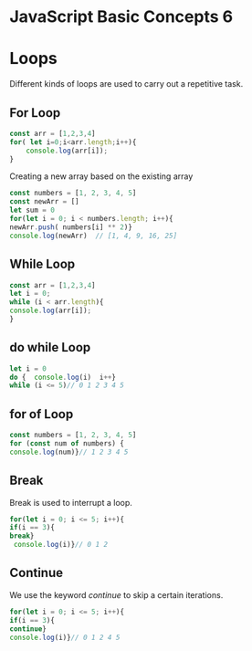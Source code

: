# JavaScript Basic Concepts 6

# Loops

Different kinds of loops are used to carry out a repetitive task.

## For Loop

```jsx
const arr = [1,2,3,4]
for( let i=0;i<arr.length;i++){
	console.log(arr[i]);
}

```

Creating a new array based on the existing array

```jsx
const numbers = [1, 2, 3, 4, 5]
const newArr = []
let sum = 0
for(let i = 0; i < numbers.length; i++){  
newArr.push( numbers[i] ** 2)}
console.log(newArr)  // [1, 4, 9, 16, 25]
```

## While Loop

```jsx
const arr = [1,2,3,4]
let i = 0;
while (i < arr.length){
console.log(arr[i]);
}
```

## do while Loop

```jsx
let i = 0
do {  console.log(i)  i++} 
while (i <= 5)// 0 1 2 3 4 5
```

## for of Loop

```jsx
const numbers = [1, 2, 3, 4, 5]
for (const num of numbers) {  
console.log(num)}// 1 2 3 4 5
```

## Break

Break is used to interrupt a loop.

```jsx
for(let i = 0; i <= 5; i++){  
if(i == 3){   
break} 
 console.log(i)}// 0 1 2
```

## Continue

We use the keyword *continue* to skip a certain iterations.

```jsx
for(let i = 0; i <= 5; i++){  
if(i == 3){
continue}
console.log(i)}// 0 1 2 4 5
```